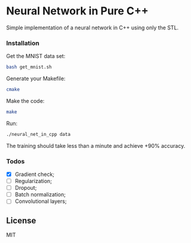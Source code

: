 # Neural Network in Pure C++


Simple implementation of a neural network in C++ using only the STL. 


### Installation
Get the MNIST data set:

```sh
bash get_mnist.sh
```
Generate your Makefile:
```sh
cmake
```
Make the code:
```sh
make
```
Run:
```sh
./neural_net_in_cpp data
```
The training should take less than a minute and achieve +90% accuracy.
### Todos

 - [x] Gradient check;
 - [ ] Regularization;
 - [ ] Dropout;
 - [ ] Batch normalization;
 - [ ] Convolutional layers;

License
----

MIT
